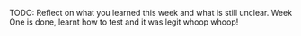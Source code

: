 TODO: Reflect on what you learned this week and what is still unclear.
Week One is done, learnt how to test and it was legit whoop whoop!